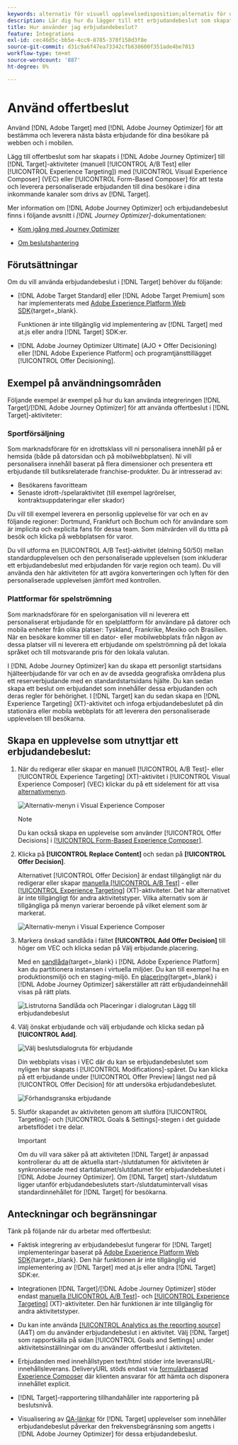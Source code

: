 ```yaml
---
keywords: alternativ för visuell upplevelsedisposition;alternativ för upplevelsedisposition;alternativ för upplevelsedisposition;beslut om erbjudande;ajo;reseoptimering
description: Lär dig hur du lägger till ett erbjudandebeslut som skapats i [!DNL Adobe Journey Optimizer]  till en aktivitet.
title: Hur använder jag erbjudandebeslut?
feature: Integrations
exl-id: cec46d5c-bb5e-4cc9-8785-370f158d3f8e
source-git-commit: d31c9a6f47ea73342cfb638600f351ade4be7013
workflow-type: tm+mt
source-wordcount: '887'
ht-degree: 0%

---
```


# Använd offertbeslut

Använd [!DNL Adobe Target] med [!DNL Adobe Journey Optimizer] för att bestämma och leverera nästa bästa erbjudande för dina besökare på webben och i mobilen.

Lägg till offertbeslut som har skapats i [!DNL Adobe Journey Optimizer] till [!DNL Target]-aktiviteter (manuell [!UICONTROL A/B Test] eller [!UICONTROL Experience Targeting]) med [!UICONTROL Visual Experience Composer] (VEC) eller [!UICONTROL Form-Based Composer] för att testa och leverera personaliserade erbjudanden till dina besökare i dina inkommande kanaler som drivs av [!DNL Target].

Mer information om [!DNL Adobe Journey Optimizer] och erbjudandebeslut finns i följande avsnitt i *[!DNL Journey Optimizer]*-dokumentationen:

* [Kom igång med Journey Optimizer](https://experienceleague.adobe.com/docs/journey-optimizer/using/get-started/get-started.html?lang=sv-SE)

* [Om beslutshantering](https://experienceleague.adobe.com/docs/journey-optimizer/using/offer-decisioning/get-started-decision/starting-offer-decisioning.html?lang=sv-SE)

## Förutsättningar

Om du vill använda erbjudandebeslut i [!DNL Target] behöver du följande:

* [!DNL Adobe Target Standard] eller [!DNL Adobe Target Premium] som har implementerats med [Adobe Experience Platform Web SDK](https://experienceleague.adobe.com/docs/target-dev/developer/client-side/aep-web-sdk.html?lang=sv-SE){target=_blank}.

  Funktionen är inte tillgänglig vid implementering av [!DNL Target] med at.js eller andra [!DNL Target] SDK:er.

* [!DNL Adobe Journey Optimizer Ultimate] (AJO + Offer Decisioning) eller [!DNL Adobe Experience Platform] och programtjänsttillägget [!UICONTROL Offer Decisioning].

## Exempel på användningsområden

Följande exempel är exempel på hur du kan använda integreringen [!DNL Target]/[!DNL Adobe Journey Optimizer] för att använda offertbeslut i [!DNL Target]-aktiviteter:

### Sportförsäljning

Som marknadsförare för en idrottsklass vill ni personalisera innehåll på er hemsida (både på datorsidan och på mobilwebbplatsen). Ni vill personalisera innehåll baserat på flera dimensioner och presentera ett erbjudande till butiksrelaterade franchise-produkter. Du är intresserad av:

* Besökarens favoritteam
* Senaste idrott-/spelaraktivitet (till exempel lagrörelser, kontraktsuppdateringar eller skador)

Du vill till exempel leverera en personlig upplevelse för var och en av följande regioner: Dortmund, Frankfurt och Bochum och för användare som är implicita och explicita fans för dessa team. Som mätvärden vill du titta på besök och klicka på webbplatsen för varor.

Du vill utforma en [!UICONTROL A/B Test]-aktivitet (delning 50/50) mellan standardupplevelsen och den personaliserade upplevelsen (som inkluderar ett erbjudandebeslut med erbjudanden för varje region och team). Du vill använda den här aktiviteten för att avgöra konverteringen och lyften för den personaliserade upplevelsen jämfört med kontrollen.

### Plattformar för spelströmning

Som marknadsförare för en spelorganisation vill ni leverera ett personaliserat erbjudande för en spelplattform för användare på datorer och mobila enheter från olika platser: Tyskland, Frankrike, Mexiko och Brasilien. När en besökare kommer till en dator- eller mobilwebbplats från någon av dessa platser vill ni leverera ett erbjudande om spelströmning på det lokala språket och till motsvarande pris för den lokala valutan.

I [!DNL Adobe Journey Optimizer] kan du skapa ett personligt startsidans hjälteerbjudande för var och en av de avsedda geografiska områdena plus ett reserverbjudande med en standardstartsidans hjälte. Du kan sedan skapa ett beslut om erbjudandet som innehåller dessa erbjudanden och deras regler för behörighet. I [!DNL Target] kan du sedan skapa en [!DNL Experience Targeting] (XT)-aktivitet och infoga erbjudandebeslutet på din stationära eller mobila webbplats för att leverera den personaliserade upplevelsen till besökarna.

## Skapa en upplevelse som utnyttjar ett erbjudandebeslut:

1. När du redigerar eller skapar en manuell [!UICONTROL A/B Test]- eller [!UICONTROL Experience Targeting] (XT)-aktivitet i [!UICONTROL Visual Experience Composer] (VEC) klickar du på ett sidelement för att visa [alternativmenyn](/help/main/c-experiences/c-visual-experience-composer/viztarget-options.md).

   ![Alternativ-menyn i Visual Experience Composer](assets/options-menu1.png)

   >[!NOTE]
   >
   >Du kan också skapa en upplevelse som använder [!UICONTROL Offer Decisions] i [[!UICONTROL Form-Based Experience Composer]](/help/main/c-experiences/form-experience-composer.md).

1. Klicka på **[!UICONTROL Replace Content]** och sedan på **[!UICONTROL Offer Decision]**.

   Alternativet [!UICONTROL Offer Decision] är endast tillgängligt när du redigerar eller skapar [ manuella [!UICONTROL A/B Test]](/help/main/c-activities/t-test-ab/test-ab.md#types) - eller [[!UICONTROL Experience Targeting]](/help/main/c-activities/t-experience-target/experience-target.md) (XT)-aktiviteter. Det här alternativet är inte tillgängligt för andra aktivitetstyper. Vilka alternativ som är tillgängliga på menyn varierar beroende på vilket element som är markerat.

   ![Alternativ-menyn i Visual Experience Composer](assets/options-menu.png)

1. Markera önskad sandlåda i fältet **[!UICONTROL Add Offer Decision]** till höger om VEC och klicka sedan på Välj erbjudande.placering.

   Med en [sandlåda](https://experienceleague.adobe.com/docs/experience-platform/sandbox/ui/overview.html?lang=sv-SE){target=_blank} i [!DNL Adobe Experience Platform] kan du partitionera instansen i virtuella miljöer. Du kan till exempel ha en produktionsmiljö och en staging-miljö. En [placering](https://experienceleague.adobe.com/docs/journey-optimizer/using/offer-decisioning/create-components/creating-placements.html?lang=sv-SE){target=_blank} i [!DNL Adobe Journey Optimizer] säkerställer att rätt erbjudandeinnehåll visas på rätt plats.

   ![Listrutorna Sandlåda och Placeringar i dialogrutan Lägg till erbjudandebeslut](/help/main/c-integrating-target-with-mac/ajo/assets/sandbox-placement.png)

1. Välj önskat erbjudande och välj erbjudande och klicka sedan på **[!UICONTROL Add]**.

   ![Välj beslutsdialogruta för erbjudande](/help/main/c-integrating-target-with-mac/ajo/assets/select-offer-decision.png)

   Din webbplats visas i VEC där du kan se erbjudandebeslutet som nyligen har skapats i [!UICONTROL Modifications]-spåret. Du kan klicka på ett erbjudande under [!UICONTROL Offer Preview] längst ned på [!UICONTROL Offer Decision] för att undersöka erbjudandebeslutet.

   <!--You can examine the various offers contained in the offer by clicking the appropriate icon at the bottom of the [!UICONTROL Offer Preview] dialog box, including the fallback offer. A fallback offer is the default offer displayed when a visitor is not eligible for any of the personalized offers in the collection.-->

   ![Förhandsgranska erbjudande](assets/offer-preview2.png)

1. Slutför skapandet av aktiviteten genom att slutföra [!UICONTROL Targeting]- och [!UICONTROL Goals & Settings]-stegen i det guidade arbetsflödet i tre delar.

   >[!IMPORTANT]
   >
   >Om du vill vara säker på att aktiviteten [!DNL Target] är anpassad kontrollerar du att de aktuella start-/slutdatumen för aktiviteten är synkroniserade med startdatumet/slutdatumet för erbjudandebeslutet i [!DNL Adobe Journey Optimizer]. Om [!DNL Target] start-/slutdatum ligger utanför erbjudandebeslutets start-/slutdatumintervall visas standardinnehållet för [!DNL Target] för besökarna.

## Anteckningar och begränsningar

Tänk på följande när du arbetar med offertbeslut:

* Faktisk integrering av erbjudandebeslut fungerar för [!DNL Target] implementeringar baserat på [Adobe Experience Platform Web SDK](https://experienceleague.adobe.com/docs/target-dev/developer/client-side/aep-web-sdk.html?lang=sv-SE){target=_blank}. Den här funktionen är inte tillgänglig vid implementering av [!DNL Target] med at.js eller andra [!DNL Target] SDK:er.

* Integrationen [!DNL Target]/[!DNL Adobe Journey Optimizer] stöder endast [ manuella [!UICONTROL A/B Test]](/help/main/c-activities/t-test-ab/test-ab.md#types)- och [[!UICONTROL Experience Targeting]](/help/main/c-activities/t-experience-target/experience-target.md) (XT)-aktiviteter. Den här funktionen är inte tillgänglig för andra aktivitetstyper.

* Du kan inte använda [[!UICONTROL Analytics as the reporting source]](/help/main/c-integrating-target-with-mac/a4t/a4t.md) (A4T) om du använder erbjudandebeslut i en aktivitet. Välj [!DNL Target] som rapportkälla på sidan [!UICONTROL Goals and Settings] under aktivitetsinställningar om du använder offertbeslut i aktiviteten.

* Erbjudanden med innehållstypen text/html stöder inte leveransURL-innehållsleverans. DeliveryURL stöds endast via [formulärbaserad Experience Composer](/help/main/c-experiences/form-experience-composer.md) där klienten ansvarar för att hämta och disponera innehållet explicit.

* [!DNL Target]-rapportering tillhandahåller inte rapportering på beslutsnivå.

* Visualisering av [QA-länkar](/help/main/c-activities/c-activity-qa/activity-qa.md) för [!DNL Target] upplevelser som innehåller erbjudandebeslut påverkar den frekvensbegränsning som angetts i [!DNL Adobe Journey Optimizer] för dessa erbjudandebeslut.
